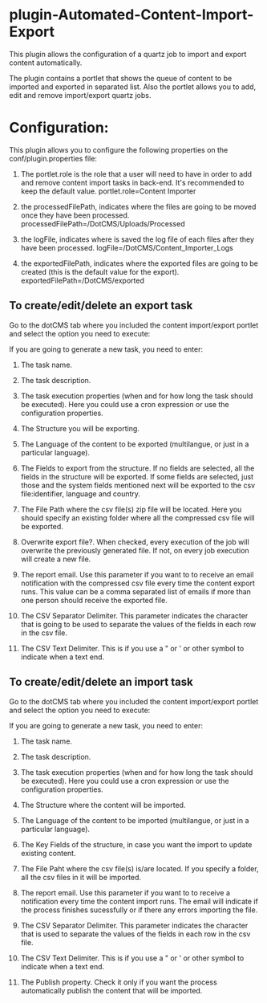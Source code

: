 plugin-Automated-Content-Import-Export
======================================

This plugin allows the configuration of a quartz job to import and export content automatically.

The plugin contains a portlet that shows the queue of content to be imported and exported in separated list. 
Also the portlet allows you to add, edit and remove import/export quartz jobs.

Configuration:
==============
This plugin allows you to configure the following properties on the conf/plugin.properties file:

1. The portlet.role is the role that a user will need to have in order to add and remove content import tasks in back-end. It's recommended to keep the default value.
portlet.role=Content Importer

2. the processedFilePath, indicates where the files are going to be moved once they have been processed.
processedFilePath=/DotCMS/Uploads/Processed

3. the logFile, indicates where is saved the log file of each files after they have been processed.
logFile=/DotCMS/Content_Importer_Logs

4. the exportedFilePath, indicates where the exported files are going to be created (this is the default value for the export).
exportedFilePath=/DotCMS/exported


To create/edit/delete an export task 
------------------------------------

Go to the dotCMS tab where you included the content import/export portlet and select the option you need to execute:

If you are going to generate a new task, you need to enter:

1. The task name.

2. The task description.

3. The task execution properties (when and for how long the task should be executed). Here you could use a cron expression or use the configuration properties.

4. The Structure you will be exporting.

5. The Language of the content to be exported (multilangue, or just in a particular language).

6. The Fields to export from the structure. If no fields are selected, all the fields in the structure will be exported. If some fields are selected, just those  and the system fields mentioned next will be exported to the csv file:identifier, language and country.

7. The File Path where the csv file(s) zip file will be located. Here you should specify an existing folder where all the compressed csv file will be exported.

8. Overwrite export file?. When checked, every execution of the job will overwrite the previously generated file. If not, on every job execution will create a new file.

9. The report email. Use this parameter if you want to to receive an email notification with the compressed csv file every time the content export runs. This value can be a comma separated list of emails if more than one person should receive the exported file.

10. The CSV Separator Delimiter. This parameter indicates the character that is going to be used to separate the values of the fields in each row in the csv file.

11. The CSV Text Delimiter. This is if you use a " or ' or other symbol to indicate when a text end.


To create/edit/delete an import task 
------------------------------------

Go to the dotCMS tab where you included the content import/export portlet and select the option you need to execute:

If you are going to generate a new task, you need to enter:

1. The task name.

2. The task description.

3. The task execution properties (when and for how long the task should be executed). Here you could use a cron expression or use the configuration properties.

4. The Structure where the content will be imported.

5. The Language of the content to be imported (multilangue, or just in a particular language).

6. The Key Fields of the structure, in case you want the import to update existing content.

7. The File Paht where the csv file(s) is/are located. If you specify a folder, all the csv files in it will be imported.

8. The report email. Use this parameter if you want to to receive a notification every time the content import runs. The email will indicate if the process finishes sucessfully or if there any errors importing the file.

9. The CSV Separator Delimiter. This parameter indicates the character that is used to separate the values of the fields in each row in the csv file.

10. The CSV Text Delimiter. This is if you use a " or ' or other symbol to indicate when a text end.

11.  The Publish property. Check it only if you want the process automatically publish the content that will be imported.

